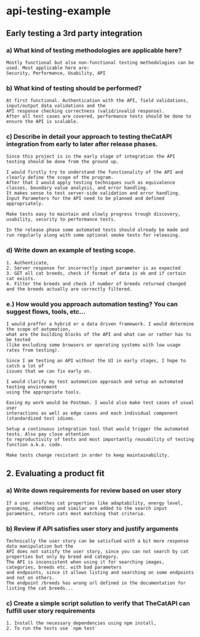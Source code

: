 # api-testing-example

## Early testing a 3rd party integration

### a) What kind of testing methodologies are applicable here?

    Mostly functional but also non-functional testing methodologies can be used. Most applicable here are:
    Security, Performance, Usability, API

### b) What kind of testing should be performed?

    At first functional. Authentication with the API, field validations, input/output data validations and the
    API response checking correctness (valid/invalid response).
    After all test cases are covered, performance tests should be done to ensure the API is scalable.

### c) Describe in detail your approach to testing theCatAPI integration from early to later after release phases.

    Since this project is in the early stage of integration the API testing should be done from the ground up.

    I would firstly try to understand the functionality of the API and clearly define the scope of the program.
    After that I would apply testing techniques such as equivalence classes, boundary value analysis, and error handling.
    It makes sense to test server-side validation and error handling.
    Input Parameters for the API need to be planned and defined appropriately.

    Make tests easy to maintain and slowly progress trough discovery, usability, security to performance tests.

    In the release phase some automated tests should already be made and run regularly along with some optional smoke tests for releasing.

### d) Write down an example of testing scope.

    1. Authenticate,
    2. Server response for incorrectly input parameter is as expected
    3. GET all cat breeds, check if format of data is ok and if certain cat exists.
    4. Filter the breeds and check if number of breeds returned changed and the breeds actually are correctly filtered.

### e.) How would you approach automation testing? You can suggest flows, tools, etc...

    I would preffer a hybrid or a data driven framework. I would determine the scope of automation, 
    what are the building blocks of the API and what can or rather has to be tested 
    (like excluding some browsers or operating systems with low usage rates from testing).
 
    Since I am testing an API without the UI in early stages, I hope to catch a lot of 
    issues that we can fix early on.
 
    I would clarify my test automation approach and setup an automated testing environment
    using the appropriate tools.
 
    Easing my work would be Postman. I would also make test cases of usual user
    interactions as well as edge cases and each individual component (standardized test idioms.
 
    Setup a continuous integration tool that would trigger the automated tests. Also pay close attention
    to reproductivity of tests and most importantly reusability of testing function a.k.a. code. 
 
    Make tests change resistant in order to keep maintainability.

## 2. Evaluating a product fit

### a) Write down requirements for review based on user story
	
	If a user searches cat properties like adaptability, energy level, grooming, shedding and similar are added to the search input parameters, return cats most matching that criteria.
		
### b) Review if API satisfies user story and justify arguments
	
	Technically the user story can be satisfied with a bit more response data manipulation but the 
	API does not satisfy the user story, since you can not search by cat properties but only by breed and category.
	The API is inconsistent when using it for searching images, categories, breeds etc. with bad parameters
	and endpoints, since it allows listing and searching on some endpoints and not on others.
	The endpoint /breeds has wrong url defined in the documentation for listing the cat breeds...

### c) Create a simple script solution to verify that TheCatAPI can fulfill user story requirements

    1. Install the necessary dependencies using npm install,
    2. To run the tests use `npm test`









